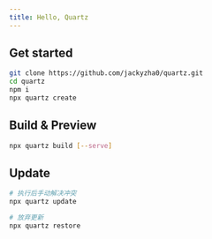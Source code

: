 ```yaml
---
title: Hello, Quartz
---
```


## Get started

```sh
git clone https://github.com/jackyzha0/quartz.git
cd quartz
npm i
npx quartz create
```

## Build & Preview

```sh
npx quartz build [--serve]
```

## Update

```sh
# 执行后手动解决冲突
npx quartz update

# 放弃更新
npx quartz restore
```

